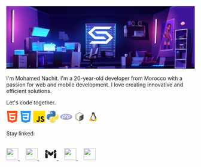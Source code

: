 <img src='./img/simobanner.png' alt='img'  />

 I'm Mohamed Nachit. I'm a 20-year-old developer from Morocco with a passion for web and mobile development. I love creating innovative and efficient solutions.

Let's code together.
<div>
     <img src="./img/html-5.png" >
    <img src="./img/css-3.png" >
    <img src="./img/js.png" >
    <img src="./img/python.png" >
    <img src="./img/php.png" >
<!--     <img src="./img/d.png" >
    <img src="./img/flutter.png" > -->
    <img src="./img/bash.png" >
    <img src="./img/linux.png" >
<!--     <img src="./img/kali.png" >
    <img src="./img/ubuntu.png" > -->
</div><br>
Stay linked:

<p aling ="left">
 <br>
      <a href="https://www.instagram.com/siimo_nachit/" target="_blank" rel="noreferrer"> 
          <picture> 
            <source media="(prefers-color-scheme: dark)" srcset="./img/icons8-instagram.svg" /> 
            <source media="(prefers-color-scheme: light)" srcset="./img/icons8-instagram(1).svg" /> 
            <img src="https://raw.githubusercontent.com/danielcranney/readme-generator/main/public/icons/socials/instagram.svg" width="32" height="32" />
          </picture>
      </a>&nbsp;&nbsp;&nbsp;
      <a href="https://discord.com/users/simo3334" target="_blank" rel="noreferrer">
        <picture> 
          <source media="(prefers-color-scheme: dark)" srcset="./img/discord-dark.svg" /> 
          <source media="(prefers-color-scheme: light)" srcset="./img/icons8-discord(2).svg" />
          <img src="https://raw.githubusercontent.com/danielcranney/readme-generator/main/public/icons/socials/discord.svg" width="32" height="32" /> 
        </picture> 
        </a>&nbsp;&nbsp;&nbsp;
 <a href="mailto:siimonachitt11@gmail.com" target="_blank"  rel="noreferrer">
        <picture> 
          <source media="(prefers-color-scheme: dark)" srcset="./img/icons8-gmail(3).svg" /> 
          <source media="(prefers-color-scheme: light)" srcset="./img/icons8-gmail(2).svg" />
          <img src="./img/icons8-gmail(2).svg" width="32" height="32" /> 
        </picture>
          </a>&nbsp;&nbsp;&nbsp;
      <a href="https://www.linkedin.com/in/anime-art-45396329a/" target="_blank" rel="noreferrer"> 
          <picture> 
            <source media="(prefers-color-scheme: dark)" srcset="./img/icons8-linkedin(2).svg" /> 
            <source media="(prefers-color-scheme: light)" srcset="./img/icons8-linkedin(1).svg" /> 
            <img src="https://raw.githubusercontent.com/danielcranney/readme-generator/main/public/icons/socials/linkedin.svg" width="32" height="32" /> 
          </picture> 
      </a> &nbsp;&nbsp;&nbsp;
      <a href="https://stackoverflow.com/users/22895520/simo-nachit" target="_blank" rel="noreferrer"> 
      <picture> <source media="(prefers-color-scheme: dark)" srcset="./img/icons8-stack-overflow.svg" />
      <source media="(prefers-color-scheme: light)" srcset="./img/icons8-stack-overflow(1).svg" /> <img src="https://raw.githubusercontent.com/danielcranney/readme-generator/main/public/icons/socials/stackoverflow.svg" width="32" height="32" /> </picture> </a>
      </p>

